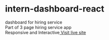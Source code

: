 # intern-dashboard-react
dashboard for hiring service <br>
Part of 3 page hiring service app <br>
Responsive and Interactive[
Visit live site](https://soft-salamander-5ed292.netlify.app)
